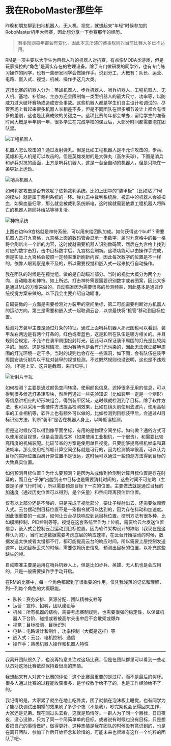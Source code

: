 # 我在RoboMaster那些年


昨晚和朋友聊到扫地机器人、无人机、视觉，就想起来“年轻”时候参加的RoboMaster机甲大师赛，因此想分享一下参赛那年的经历。

<!--more-->

> 赛事规则每年都会有变化，因此本文所述的赛事规则对当前比赛大多已不适用。

RM是一项主要以大学生为目标人群的机器人对抗赛，有点像MOBA类游戏，但是玩家操控的“角色”是真实存在的物理设备。除了专门做研发的同学外，也有专门练习操作的同学，也有一些研发同学会做操作手。说到分工，大概有：队长、运营、电路、嵌入式、视觉、机械、操作手这几大类。

这场比赛的机器人分为：英雄机器人、步兵机器人、哨兵机器人、工程机器人、无人机、基地、补给站。主办方还会限制每一类型机器人的最大尺寸、功率等，以防威力过大破坏赛场或造成安全事故。这些机器人都是学生们自主设计和调试的，尽管赛场上看起来很多机器人长相差不多，但是不同团队在很多细节设计上都会有很多的差别，这也是比赛成败的关键之一。这项比赛每年都会举办，留给学生的准备时间大概是半年到一年，很多学生在完成学校的课业后，大部分时间都需要泡在团队里。

![工程机器人](https://rm-static.djicdn.com/tem/2380c98c95d471515037371567795247.jpg "工程机器人")

机器人怎么攻击的？通过发射弹丸。但是比如工程机器人是不允许攻击的，步兵、英雄和无人机是可以攻击的。但是英雄发射的是大弹丸（高尔夫球）。下图是哨兵和步兵对抗的画面，上方是哨兵机器人，这是一台全自动的机器人，但是只能在一条导轨上运动。

![哨兵机器人](https://rm-static.djicdn.com/tem/12037/e6717422167261537025475753313194.jpg "哨兵机器人")

如何判定攻击是否有效呢？依赖裁判系统。比如上图中的“装甲板”（比如贴了1号的模块）就是属于裁判系统的一环。弹丸击中裁判系统后，被击中的机器人会被扣血，如果血量归零，那么就会被裁判系统断电，这时候就需要依靠工程机器人将阵亡的机器人拖回补给站等待复活。

![神符系统](https://rm-static.djicdn.com/tem/12037/fb41632012dfd1537025402753700059.jpg "神符系统")

上图右边9x9宫格就是神符系统，可以用来给团队加成。如何获得这个buff？需要机器人击打九宫格，九宫格上面的数码管会显示一串数字，届时九宫格中的每一格将会刷新出一个新的内容，这时候就需要机器人识别数码管，然后在九宫格上找到对应的数字击打，击中目标数字后，九宫格会刷新。这项功能可以由操作手完成，但是实际上九宫格会按照一定频率重新刷新内容，因此每次数字的位置是不一样的，依靠人眼观察是来不及的，所以需要视觉和嵌入式一起来执行自动操作。

我在团队的时候是在视觉组，做的是自动瞄准部分。当时的视觉大概分为两个方向，自动瞄准和神符。如上所述，打击神符需要需要识别数字或者图案，因此大多是通过ML的方案来做的。自动瞄准因为需要很高的检测频率，因此基本是通过传统视觉方案来做的。以下我会主要介绍自动瞄准。

自瞄要做的一方面是需要检测对方装甲的空间坐标，第二可能需要判断对方机器人的运动方向，第三是需要和嵌入式一起联调云台，以求最快将“枪管”移动到目标位置。

检测对方装甲主要是通过灯条的特征。通过上面哨兵机器人那张图也可以看到，装甲左右两边是有两个灯条的，红色或者蓝色，这是和所在队伍是哪方相关的。并且规则会规定，不允许在装甲周围投射灯光，因此可以保证装甲周围的灯光是比较纯净的。当然，这是理想情况，因为赛场也是会有灯光污染的，因此无法保证装甲周围的灯光环境一定干净。当时的规则也会存在一些漏洞，如下图，会有队伍在装甲周围安装衍射片以干扰对装甲的视觉检测。不过既然规则也没说明，这也是不违规的。（不是上交、这只是截图，来自知乎。）

![衍射片干扰](https://pic2.zhimg.com/v2-f4541a89d74ef122da0bc8715711a4cd_b.jpg "衍射片干扰")

如何检测？主要是通过颜色空间转换，使用颜色信息，滤掉很多无用的信息，可以得到很多候选灯条矩形块，然后再通过一些先验知识（比如装甲一定是一个矩形）等信息讲相应的矩形块组合，得到装甲区域，这时候就检测到了目标。除了软件方法，也可以采用一些硬件方法提高检测效果，比如在镜头前使用滤波片，使用高帧率的工业相机等，软件上也有额外可以做的，比如检测到目标装甲后，会通过AI目标识别方法，判断“装甲”是否在机器人身上，以降低误检测。

但是这时候仅可以得到像平面坐标，有用的是物理空间坐标。如何做？通俗方式可以使用双目视觉，但是会提高成本（如果使用工业相机，一个很贵），和需要比较高精度的机械装配。比较节省的方案是使用单目视觉，只要能够提高相机帧率和算法帧率，那么使用相邻帧计算空间坐标就是可行的，因为检测帧率很高，可以认为目标的实际位置距离计算位置不是很远，这时候可以通过一些预测方法得到目标的大致真实位置。

如何预测目标位置？为什么要预测？是因为从成像到检测到计算目标位置是存在时延的，而且在“子弹”出膛到击中目标也是需要消耗时间的，这些时间不可忽略（主要是子弹飞行时间），所以需要预测目标下一次的位置。主要做法就是通过目标的加速度（通过历史位置可以得到，是个矢量）和空间距离预估新位置。

仅有以上部分还是不够的，只是完成了视觉部分，要让子弹射出去，还需要依赖嵌入式。云台摆动到目标位置不是一条指令就可以达到的，因为存在抖动和加速度。因此很重要的一点是，如何让云台尽快响应到达目标位置。控制方法有很多种，比如模糊控制、PID控制等等。视觉在这套系统里作为上位机，需要给云台发送位置信息，嵌入式会控制云台运动到目标位置。因为软件架构设计的缺陷（我现在是这样认为的），当时发送数据需要考虑底层的响应速率，在云台开始摆动的时候，数据发送太快或者太慢都不行，都可能提高云台的响应时间。所以需要上层控制发送速率，比如目标丢失的时候，需要依赖历史信息，预测出目标的位置，以补充这些缺失的帧。

自动瞄准主要是运用在哨兵机器人上，但是比如步兵、英雄、无人机也是会应用的，只是一般需要操作手手动开启。

在RM的比赛中，每一个角色都起到了很重要的作用。仅凭我浅薄的记忆和理解，列一列每个角色的大概职能。

- 队长：赛务安排、资源分配、团队精神支柱等
- 运营：宣传、招聘，团队建设等
- 机械：所有机器的结构，需要考虑赛制规则，也需要很强的稳定性，以保证机器人下台阶、碰撞或者被高尔夫击中后不会散架或爆炸
- 视觉：目标检测、目标识别
- 电路：电路设计和制作，功率控制（大概是这样）等
- 嵌入式：云台、电机控制、通信
- 操作手：熟悉机器人操作和机器人特性

---

我离开团队很久了，也没再特意关注过这场比赛，但是在团队群里可以看到一些老队员对这场比赛依然保持着很高的热情。

我想起来有人对这个比赛的评论：这个比赛最重要的是过程，而不是最后的奖杯。很多人通过比赛的过程能收获很多，是学校教学给不了的，也是工作经验给不了的。

我记得的是，大家累了就坐在地上吃外卖，困了就躺在泡沫板上睡觉，也有同学为了能尽快调试出期望的效果刷了多少个夜（不是我），吵完架也会记得回来工作，大家还是兄弟。现在回过头去看，这就是热情呀。一群人为了同一个目标，日日夜夜，没心没肺，只为了同一个简简单单的目标。或者说有时候也没有目标，只是想着把自己的事情做好，做得更好。这种热情是我在团队的时候没有意识到的，也是在离开团队、参加工作后开始怀念和珍惜的，可能未来也很难有这样一个纯粹的团队了吧~
